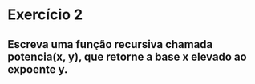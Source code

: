 # Exercício 2

## Escreva uma função recursiva chamada potencia(x, y), que retorne a base x elevado ao expoente y.

